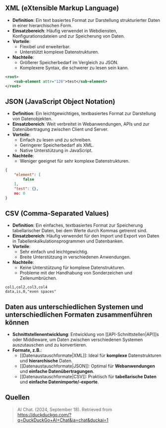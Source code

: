 ## XML (eXtensible Markup Language)
- **Definition**: Ein text basiertes Format zur Darstellung strukturierter Daten in einer hierarchischen Form.
- **Einsatzbereich**: Häufig verwendet in Webdiensten, Konfigurationsdateien und zur Speicherung von Daten.
- **Vorteile**:
	- Flexibel und erweiterbar.
	- Unterstützt komplexe Datenstrukturen.
- **Nachteile**:
	- Größerer Speicherbedarf im Vergleich zu JSON.
	- Komplexere Syntax, die schwerer zu lesen sein kann.

```xml
<root>
	<sub-element attr="120">test</sub-element>
</root>
```

## JSON (JavaScript Object Notation)
- **Definition**: Ein leichtgewichtiges, textbasiertes Format zur Darstellung von Datenobjekten.
- **Einsatzbereich**: Weit verbreitet in Webanwendungen, APIs und zur Datenübertragung zwischen Client und Server.
- **Vorteile**:
	- Einfach zu lesen und zu schreiben.
	- Geringerer Speicherbedarf als XML.
	- Native Unterstützung in JavaScript.
- **Nachteile**:
	- Weniger geeignet für sehr komplexe Datenstrukturen.

```json
{
	"element": [
		false
	],
	"test": {},
	no: 0
}
```

## CSV (Comma-Separated Values)
- **Definition**: Ein einfaches, textbasiertes Format zur Speicherung tabellarischer Daten, bei dem Werte durch Kommas getrennt sind.
- **Einsatzbereich**: Häufig verwendet für den Import und Export von Daten in Tabellenkalkulationsprogrammen und Datenbanken.
- **Vorteile**:
	- Sehr einfach und leichtgewichtig.
	- Breite Unterstützung in verschiedenen Anwendungen.
- **Nachteile**:
	- Keine Unterstützung für komplexe Datenstrukturen.
	- Probleme mit der Handhabung von Sonderzeichen und Zeilenumbrüchen.

```csv
col1,col2,col3,col4
data,is,0,"even spaces"
```
## Daten aus unterschiedlichen Systemen und unterschiedlichen Formaten zusammenführen können
- **Schnittstellenentwicklung**: Entwicklung von [[API-Schnittstellen|API]]s oder Middleware, um Daten zwischen verschiedenen Systemen auszutauschen und zu konvertieren.
- **Formate, z.B.**:
	- [[Datenaustauschformate|XML]]: Ideal für **komplexe** Datenstrukturen und **hierarchische** Daten.
	- [[Datenaustauschformate|JSON]]: Optimal für **Webanwendungen** und **einfache Datenübertragungen**.
	- [[Datenaustauschformate|CSV]]: Praktisch für **tabellarische Daten** und **einfache Datenimporte/-exporte**.

## Quellen

> AI Chat. (2024, September 18). Retrieved from https://duckduckgo.com/?q=DuckDuckGo+AI+Chat&ia=chat&duckai=1